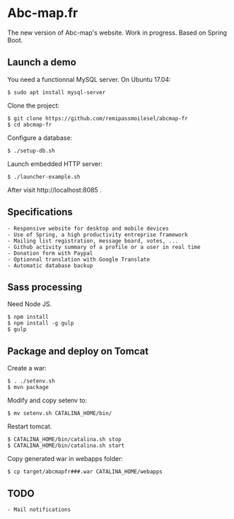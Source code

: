 # Abc-map.fr

The new version of Abc-map's website. Work in progress.
Based on Spring Boot.

## Launch a demo

You need a functionnal MySQL server. On Ubuntu 17.04:

    $ sudo apt install mysql-server
    
Clone the project:

    $ git clone https://github.com/remipassmoilesel/abcmap-fr
    $ cd abcmap-fr
    
Configure a database:

    $ ./setup-db.sh
    
Launch embedded HTTP server:
    
	$ ./launcher-example.sh

After visit http://localhost:8085 .

## Specifications

	- Responsive website for desktop and mobile devices
	- Use of Spring, a high productivity entreprise framework
	- Mailing list registration, message board, votes, ...
	- Github activity summary of a profile or a user in real time
	- Donation form with Paypal
	- Optionnal translation with Google Translate
	- Automatic database backup

## Sass processing

Need Node JS.

	$ npm install
	$ npm install -g gulp
	$ gulp

## Package and deploy on Tomcat

Create a war:

	$ . ./setenv.sh
	$ mvn package

Modify and copy setenv to:

	$ mv setenv.sh CATALINA_HOME/bin/

Restart tomcat.

	$ CATALINA_HOME/bin/catalina.sh stop
	$ CATALINA_HOME/bin/catalina.sh start

Copy generated war in webapps folder:

	$ cp target/abcmapfr###.war CATALINA_HOME/webapps

## TODO

    - Mail notifications
